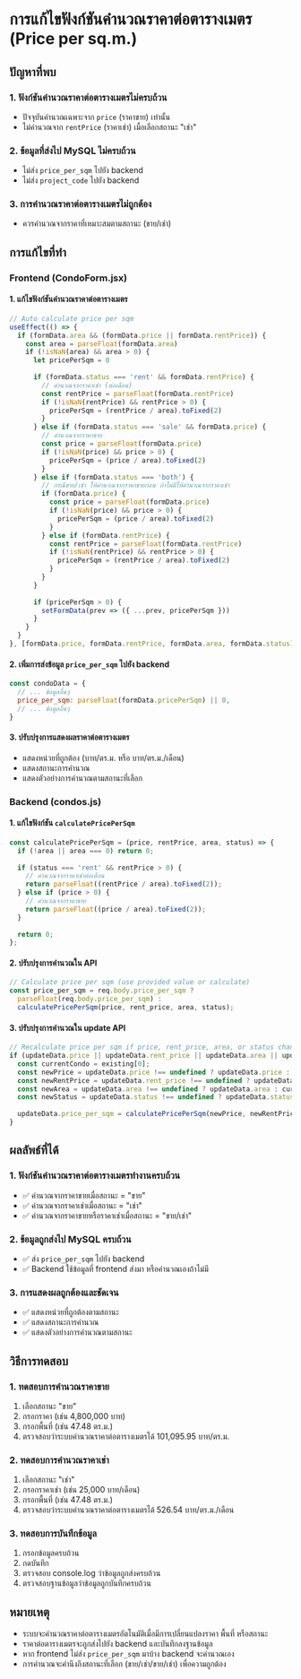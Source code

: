 # การแก้ไขฟังก์ชันคำนวณราคาต่อตารางเมตร (Price per sq.m.)

## ปัญหาที่พบ

### 1. **ฟังก์ชันคำนวณราคาต่อตารางเมตรไม่ครบถ้วน**
- ปัจจุบันคำนวณเฉพาะจาก `price` (ราคาขาย) เท่านั้น
- ไม่คำนวณจาก `rentPrice` (ราคาเช่า) เมื่อเลือกสถานะ "เช่า"

### 2. **ข้อมูลที่ส่งไป MySQL ไม่ครบถ้วน**
- ไม่ส่ง `price_per_sqm` ไปยัง backend
- ไม่ส่ง `project_code` ไปยัง backend

### 3. **การคำนวณราคาต่อตารางเมตรไม่ถูกต้อง**
- ควรคำนวณจากราคาที่เหมาะสมตามสถานะ (ขาย/เช่า)

## การแก้ไขที่ทำ

### Frontend (CondoForm.jsx)

#### 1. แก้ไขฟังก์ชันคำนวณราคาต่อตารางเมตร
```javascript
// Auto calculate price per sqm
useEffect(() => {
  if (formData.area && (formData.price || formData.rentPrice)) {
    const area = parseFloat(formData.area)
    if (!isNaN(area) && area > 0) {
      let pricePerSqm = 0
      
      if (formData.status === 'rent' && formData.rentPrice) {
        // คำนวณจากราคาเช่า (ต่อเดือน)
        const rentPrice = parseFloat(formData.rentPrice)
        if (!isNaN(rentPrice) && rentPrice > 0) {
          pricePerSqm = (rentPrice / area).toFixed(2)
        }
      } else if (formData.status === 'sale' && formData.price) {
        // คำนวณจากราคาขาย
        const price = parseFloat(formData.price)
        if (!isNaN(price) && price > 0) {
          pricePerSqm = (price / area).toFixed(2)
        }
      } else if (formData.status === 'both') {
        // กรณีขาย/เช่า ให้คำนวณจากราคาขายก่อน ถ้าไม่มีให้คำนวณจากราคาเช่า
        if (formData.price) {
          const price = parseFloat(formData.price)
          if (!isNaN(price) && price > 0) {
            pricePerSqm = (price / area).toFixed(2)
          }
        } else if (formData.rentPrice) {
          const rentPrice = parseFloat(formData.rentPrice)
          if (!isNaN(rentPrice) && rentPrice > 0) {
            pricePerSqm = (rentPrice / area).toFixed(2)
          }
        }
      }
      
      if (pricePerSqm > 0) {
        setFormData(prev => ({ ...prev, pricePerSqm }))
      }
    }
  }
}, [formData.price, formData.rentPrice, formData.area, formData.status])
```

#### 2. เพิ่มการส่งข้อมูล `price_per_sqm` ไปยัง backend
```javascript
const condoData = {
  // ... ข้อมูลอื่นๆ
  price_per_sqm: parseFloat(formData.pricePerSqm) || 0,
  // ... ข้อมูลอื่นๆ
}
```

#### 3. ปรับปรุงการแสดงผลราคาต่อตารางเมตร
- แสดงหน่วยที่ถูกต้อง (บาท/ตร.ม. หรือ บาท/ตร.ม./เดือน)
- แสดงสถานะการคำนวณ
- แสดงตัวอย่างการคำนวณตามสถานะที่เลือก

### Backend (condos.js)

#### 1. แก้ไขฟังก์ชัน `calculatePricePerSqm`
```javascript
const calculatePricePerSqm = (price, rentPrice, area, status) => {
  if (!area || area === 0) return 0;
  
  if (status === 'rent' && rentPrice > 0) {
    // คำนวณจากราคาเช่าต่อเดือน
    return parseFloat((rentPrice / area).toFixed(2));
  } else if (price > 0) {
    // คำนวณจากราคาขาย
    return parseFloat((price / area).toFixed(2));
  }
  
  return 0;
};
```

#### 2. ปรับปรุงการคำนวณใน API
```javascript
// Calculate price per sqm (use provided value or calculate)
const price_per_sqm = req.body.price_per_sqm ? 
  parseFloat(req.body.price_per_sqm) : 
  calculatePricePerSqm(price, rent_price, area, status);
```

#### 3. ปรับปรุงการคำนวณใน update API
```javascript
// Recalculate price per sqm if price, rent_price, area, or status changed
if (updateData.price || updateData.rent_price || updateData.area || updateData.status) {
  const currentCondo = existing[0];
  const newPrice = updateData.price !== undefined ? updateData.price : currentCondo.price;
  const newRentPrice = updateData.rent_price !== undefined ? updateData.rent_price : currentCondo.rent_price;
  const newArea = updateData.area !== undefined ? updateData.area : currentCondo.area;
  const newStatus = updateData.status !== undefined ? updateData.status : currentCondo.status;
  
  updateData.price_per_sqm = calculatePricePerSqm(newPrice, newRentPrice, newArea, newStatus);
}
```

## ผลลัพธ์ที่ได้

### 1. **ฟังก์ชันคำนวณราคาต่อตารางเมตรทำงานครบถ้วน**
- ✅ คำนวณจากราคาขายเมื่อสถานะ = "ขาย"
- ✅ คำนวณจากราคาเช่าเมื่อสถานะ = "เช่า" 
- ✅ คำนวณจากราคาขายหรือราคาเช่าเมื่อสถานะ = "ขาย/เช่า"

### 2. **ข้อมูลถูกส่งไป MySQL ครบถ้วน**
- ✅ ส่ง `price_per_sqm` ไปยัง backend
- ✅ Backend ใช้ข้อมูลที่ frontend ส่งมา หรือคำนวณเองถ้าไม่มี

### 3. **การแสดงผลถูกต้องและชัดเจน**
- ✅ แสดงหน่วยที่ถูกต้องตามสถานะ
- ✅ แสดงสถานะการคำนวณ
- ✅ แสดงตัวอย่างการคำนวณตามสถานะ

## วิธีการทดสอบ

### 1. ทดสอบการคำนวณราคาขาย
1. เลือกสถานะ "ขาย"
2. กรอกราคา (เช่น 4,800,000 บาท)
3. กรอกพื้นที่ (เช่น 47.48 ตร.ม.)
4. ตรวจสอบว่าระบบคำนวณราคาต่อตารางเมตรได้ 101,095.95 บาท/ตร.ม.

### 2. ทดสอบการคำนวณราคาเช่า
1. เลือกสถานะ "เช่า"
2. กรอกราคาเช่า (เช่น 25,000 บาท/เดือน)
3. กรอกพื้นที่ (เช่น 47.48 ตร.ม.)
4. ตรวจสอบว่าระบบคำนวณราคาต่อตารางเมตรได้ 526.54 บาท/ตร.ม./เดือน

### 3. ทดสอบการบันทึกข้อมูล
1. กรอกข้อมูลครบถ้วน
2. กดบันทึก
3. ตรวจสอบ console.log ว่าข้อมูลถูกส่งครบถ้วน
4. ตรวจสอบฐานข้อมูลว่าข้อมูลถูกบันทึกครบถ้วน

## หมายเหตุ

- ระบบจะคำนวณราคาต่อตารางเมตรอัตโนมัติเมื่อมีการเปลี่ยนแปลงราคา พื้นที่ หรือสถานะ
- ราคาต่อตารางเมตรจะถูกส่งไปยัง backend และบันทึกลงฐานข้อมูล
- หาก frontend ไม่ส่ง `price_per_sqm` มาบ้าง backend จะคำนวณเอง
- การคำนวณจะคำนึงถึงสถานะที่เลือก (ขาย/เช่า/ขาย/เช่า) เพื่อความถูกต้อง 